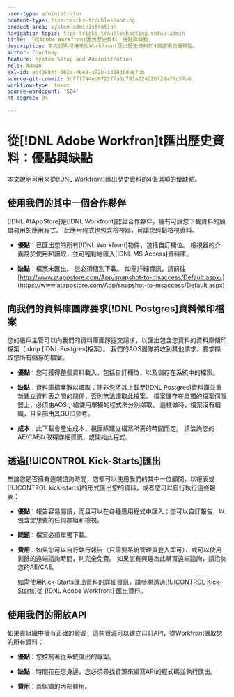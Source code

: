 ```yaml
---
user-type: administrator
content-type: tips-tricks-troubleshooting
product-area: system-administration
navigation-topic: tips-tricks-troubleshooting-setup-admin
title: 「從Adobe Workfront匯出歷史資料：優點與缺點」
description: 本文說明可用來從Workfront匯出歷史資料的4個選項的優缺點。
author: Courtney
feature: System Setup and Administration
role: Admin
exl-id: ed40984f-602a-46e9-a72b-141936de8fcb
source-git-commit: 5d7ff744ed0721ffa6d793a224226f28a76c57a0
workflow-type: tm+mt
source-wordcount: '504'
ht-degree: 0%

---
```


# 從[!DNL Adobe Workfron]t匯出歷史資料：優點與缺點

本文說明可用來從[!DNL Workfront]匯出歷史資料的4個選項的優缺點。

## 使用我們的其中一個合作夥伴

[!DNL AtAppStore]是[!DNL Workfront]認證合作夥伴，擁有可讓您下載資料的簡單易用的應用程式。 此應用程式也包含檢視器，可讓您輕鬆檢視資料。

* **優點：**&#x200B;已匯出您的所有[!DNL Workfront]物件，包括自訂欄位。 檢視器的介面易於使用和讀取，並可輕鬆地匯入[!DNL MS Access]資料庫。

* **缺點：**&#x200B;檔案未匯出。 您必須個別下載。 如需詳細資訊，請前往[http://www.atappstore.com/App/snapshot-to-msaccess/Default.aspx。](https://www.atappstore.com/App/snapshot-to-msaccess/Default.aspx)

## 向我們的資料庫團隊要求[!DNL Postgres]資料傾印檔案

您的帳戶主管可以向我們的資料庫團隊提交請求，以匯出包含您資料的資料庫傾印檔案（.dmp [!DNL Postgres]檔案）。 我們的AOS團隊將收到其他請求，要求擷取您所有儲存的檔案。

* **優點**：您可獲得整個資料載入，包括自訂欄位，以及儲存在系統中的檔案。

* **缺點**：資料庫檔案難以讀取：除非您將其上載至[!DNL Postgres]資料庫並重新建立資料表之間的關係，否則無法讀取此檔案。 檔案儲存在單獨的檔案伺服器上，必須由AOS小組使用單獨的程式來分別擷取。 這樣做時，檔案沒有組織，且全部由其GUID參考。
* **成本**：此下載會產生成本，視團隊建立檔案所需的時間而定。 請洽詢您的AE/CAE以取得詳細資訊，或開始此程式。

## 透過[!UICONTROL Kick-Starts]匯出

無論您是否擁有遠端諮詢時間，您都可以使用我們的其中一位顧問，以報表或[!UICONTROL kick-starts]的形式匯出您的資料，或者您可以自行執行這些報表：

* **優點**：報告容易閱讀，而且可以在各種應用程式中匯入；您可以自訂報告，以包含您想要的任何群組和檢視。

* **問題**：檔案必須單獨下載。

* **費用**：如果您可以自行執行報告（只需要系統管理員登入即可），或可以使用剩餘的遠端諮詢時間，則完全免費。 如果您有興趣為此購買遠端諮詢，請洽詢您的AE/CAE。

  如需使用Kick-Starts匯出資料的詳細資訊，請參閱[透過[!UICONTROL Kick-Starts]](../../administration-and-setup/manage-workfront/using-kick-starts/export-data-from-wf-via-kick-starts.md)從 [!DNL Adobe Workfront] 匯出資料。

## 使用我們的開放API

如果貴組織中擁有正確的資源，這些資源可以建立自訂API，從Workfront擷取您的所有資料：

* **優點**：您控制著從系統匯出的專案。

* **缺點**：時間花在您身邊，您必須尋找資源來編寫API的程式碼並執行匯出。

* **費用**：貴組織的內部費用。
